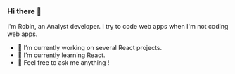 ### Hi there 👋

I'm Robin, an Analyst developer. I try to code web apps when I'm not coding web apps.

- 🔭 I’m currently working on several React projects.
- 🌱 I’m currently learning React.
- 💬 Feel free to ask me anything !

<!--
**Rb-Oni/Rb-Oni** is a ✨ _special_ ✨ repository because its `README.md` (this file) appears on your GitHub profile.

Here are some ideas to get you started:

- 🔭 I’m currently working on ...
- 🌱 I’m currently learning ...
- 👯 I’m looking to collaborate on ...
- 🤔 I’m looking for help with ...
- 💬 Ask me about ...
- 📫 How to reach me: ...
- 😄 Pronouns: ...
- ⚡ Fun fact: ...
-->
